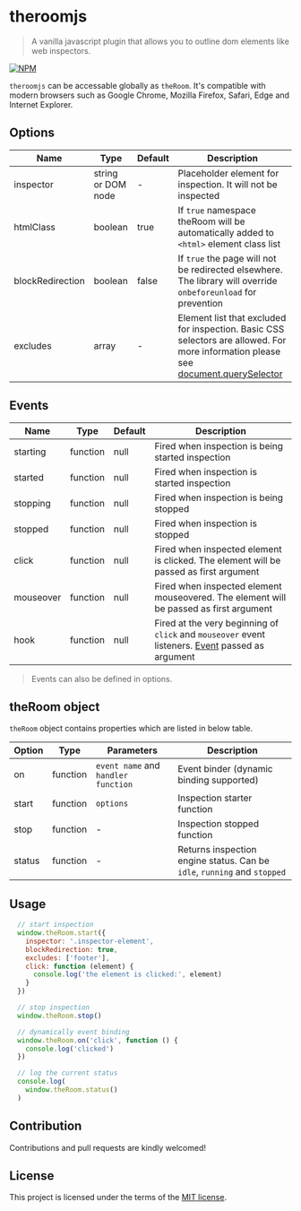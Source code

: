 # theroomjs
> A vanilla javascript plugin that allows you to outline dom elements like web inspectors.

[![NPM](https://nodei.co/npm/theroomjs.png)](https://nodei.co/npm/theroomjs/)

`theroomjs` can be accessable globally as `theRoom`. It's compatible with modern browsers such as Google Chrome, Mozilla Firefox, Safari, Edge and Internet Explorer.

## Options

| Name              | Type               | Default    | Description                         |
| ---               | ---                | ---        | ---                                 |
| inspector         | string or DOM node | -          | Placeholder element for inspection. It will not be inspected  |
| htmlClass         | boolean            | true       | If `true` namespace theRoom will be automatically added to `<html>` element class list |
| blockRedirection  | boolean            | false      | If `true` the page will not be redirected elsewhere. The library will override `onbeforeunload` for prevention |
| excludes          | array              | -          | Element list that excluded for inspection. Basic CSS selectors are allowed. For more information please see [document.querySelector](https://developer.mozilla.org/en-US/docs/Web/API/Document/querySelector) |

## Events

| Name              | Type     | Default | Description                                              |
| ---               | ---      | ---     | ---                                                      |
| starting          | function | null    | Fired when inspection is being started inspection        |
| started           | function | null    | Fired when inspection is started inspection              |
| stopping          | function | null    | Fired when inspection is being stopped                   |
| stopped           | function | null    | Fired when inspection is stopped                         |
| click             | function | null    | Fired when inspected element is clicked. The element will be passed as first argument  |
| mouseover         | function | null    | Fired when inspected element mouseovered. The element will be passed as first argument |
| hook              | function | null    | Fired at the very beginning of `click` and `mouseover` event listeners. [Event](https://developer.mozilla.org/en-US/docs/Web/API/Event) passed as argument |

> Events can also be defined in options.

## theRoom object

`theRoom` object contains properties which are listed in below table.

| Option            | Type     | Parameters                          | Description                                               |
| ---               | ---      | ---                                 | ---                                                       |
| on                | function | `event name` and `handler function` | Event binder (dynamic binding supported)                  |
| start             | function | `options`                           | Inspection starter function                               |
| stop              | function | -                                   | Inspection stopped function                               |
| status            | function | -                                   | Returns inspection engine status. Can be `idle`, `running` and `stopped` |

## Usage

```javascript
  // start inspection
  window.theRoom.start({
    inspector: '.inspector-element',
    blockRedirection: true,
    excludes: ['footer'],
    click: function (element) {
      console.log('the element is clicked:', element)
    }
  })

  // stop inspection
  window.theRoom.stop()

  // dynamically event binding
  window.theRoom.on('click', function () {
    console.log('clicked')
  })

  // log the current status
  console.log(
    window.theRoom.status()
  )
```

## Contribution
Contributions and pull requests are kindly welcomed!

## License
This project is licensed under the terms of the [MIT license](https://github.com/hsynlms/theroomjs/blob/master/LICENSE).
